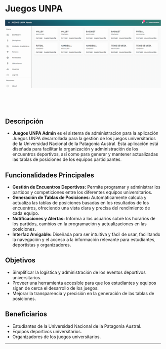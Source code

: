 # Juegos UNPA

![Logo](src/assets/images/download.gif)

## Descripción

- **Juegos UNPA Admin** es el sistema de administracion para la aplicación Juegos UNPA desarrollada para la gestión de los juegos universitarios de la Universidad Nacional de la Patagonia Austral. Esta aplicación está diseñada para facilitar la organización y administración de los encuentros deportivos, así como para generar y mantener actualizadas las tablas de posiciones de los equipos participantes.

## Funcionalidades Principales

- **Gestión de Encuentros Deportivos:** Permite programar y administrar los partidos y competiciones entre los diferentes equipos universitarios.
- **Generación de Tablas de Posiciones:** Automáticamente calcula y actualiza las tablas de posiciones basadas en los resultados de los encuentros, ofreciendo una vista clara y precisa del rendimiento de cada equipo.
- **Notificaciones y Alertas:** Informa a los usuarios sobre los horarios de los partidos, cambios en la programación y actualizaciones en las posiciones.
- **Interfaz Amigable:** Diseñada para ser intuitiva y fácil de usar, facilitando la navegación y el acceso a la información relevante para estudiantes, deportistas y organizadores.

## Objetivos

- Simplificar la logística y administración de los eventos deportivos universitarios.
- Proveer una herramienta accesible para que los estudiantes y equipos sigan de cerca el desarrollo de los juegos.
- Mejorar la transparencia y precisión en la generación de las tablas de posiciones.

## Beneficiarios

- Estudiantes de la Universidad Nacional de la Patagonia Austral.
- Equipos deportivos universitarios.
- Organizadores de los juegos universitarios.

---